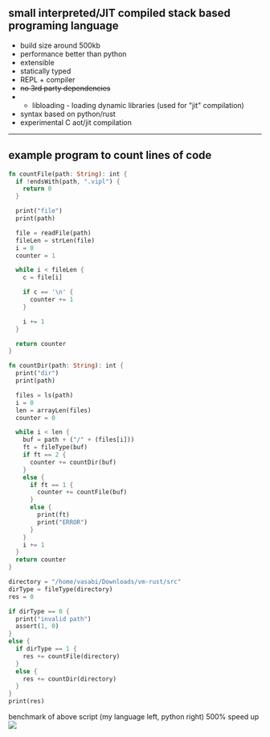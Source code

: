 ## small interpreted/JIT compiled stack based programing language

- build size around 500kb
- performance better than python
- extensible
- statically typed
- REPL + compiler
- ~~no 3rd party dependencies~~
-
    - libloading - loading dynamic libraries (used for "jit" compilation)
- syntax based on python/rust
- experimental C aot/jit compilation

---

## example program to count lines of code

```rust
fn countFile(path: String): int {
  if !endsWith(path, ".vipl") {
    return 0
  }

  print("file")
  print(path)

  file = readFile(path)
  fileLen = strLen(file)
  i = 0
  counter = 1

  while i < fileLen {
    c = file[i]

    if c == '\n' {
      counter += 1
    }

    i += 1
  }

  return counter
}

fn countDir(path: String): int {
  print("dir")
  print(path)

  files = ls(path)
  i = 0
  len = arrayLen(files)
  counter = 0

  while i < len {
    buf = path + ("/" + (files[i]))
    ft = fileType(buf)
    if ft == 2 {
      counter += countDir(buf)
    }
    else {
      if ft == 1 {
        counter += countFile(buf)
      }
      else {
        print(ft)
        print("ERROR")
      }
    }
    i += 1
  }
  return counter
}

directory = "/home/vasabi/Downloads/vm-rust/src"
dirType = fileType(directory)
res = 0

if dirType == 0 {
  print("invalid path")
  assert(1, 0)
}
else {
  if dirType == 1 {
    res += countFile(directory)
  }
  else {
    res += countDir(directory)
  }
}
print(res)
```
benchmark of above script (my language left, python right) 500% speed up
![](https://cdn.discordapp.com/attachments/856286428715155486/1073322694642253875/image.png)
